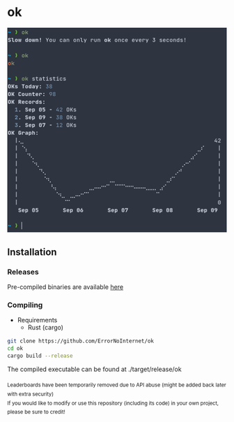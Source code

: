 # ok
![Screenshot](./screenshots/0.png)

## Installation
### Releases
Pre-compiled binaries are available [here](https://github.com/ErrorNoInternet/ok/releases)

### Compiling
- Requirements
  - Rust (cargo)

```sh
git clone https://github.com/ErrorNoInternet/ok
cd ok
cargo build --release
```
The compiled executable can be found at ./target/release/ok

<sub>Leaderboards have been temporarily removed due to API abuse (might be added back later with extra security)</sub>\
<sub>If you would like to modify or use this repository (including its code) in your own project, please be sure to credit!</sub>

